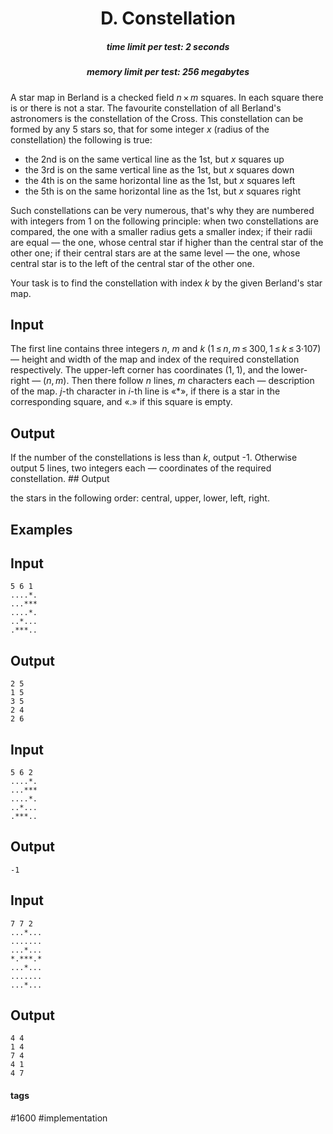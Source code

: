 <h1 style='text-align: center;'> D. Constellation</h1>

<h5 style='text-align: center;'>time limit per test: 2 seconds</h5>
<h5 style='text-align: center;'>memory limit per test: 256 megabytes</h5>

A star map in Berland is a checked field *n* × *m* squares. In each square there is or there is not a star. The favourite constellation of all Berland's astronomers is the constellation of the Cross. This constellation can be formed by any 5 stars so, that for some integer *x* (radius of the constellation) the following is true: 

* the 2nd is on the same vertical line as the 1st, but *x* squares up
* the 3rd is on the same vertical line as the 1st, but *x* squares down
* the 4th is on the same horizontal line as the 1st, but *x* squares left
* the 5th is on the same horizontal line as the 1st, but *x* squares right

Such constellations can be very numerous, that's why they are numbered with integers from 1 on the following principle: when two constellations are compared, the one with a smaller radius gets a smaller index; if their radii are equal — the one, whose central star if higher than the central star of the other one; if their central stars are at the same level — the one, whose central star is to the left of the central star of the other one.

Your task is to find the constellation with index *k* by the given Berland's star map.

## Input

The first line contains three integers *n*, *m* and *k* (1 ≤ *n*, *m* ≤ 300, 1 ≤ *k* ≤ 3·107) — height and width of the map and index of the required constellation respectively. The upper-left corner has coordinates (1, 1), and the lower-right — (*n*, *m*). Then there follow *n* lines, *m* characters each — description of the map. *j*-th character in *i*-th line is «*», if there is a star in the corresponding square, and «.» if this square is empty.

## Output

If the number of the constellations is less than *k*, output -1. Otherwise output 5 lines, two integers each — coordinates of the required constellation. ## Output

 the stars in the following order: central, upper, lower, left, right.

## Examples

## Input


```
5 6 1  
....*.  
...***  
....*.  
..*...  
.***..  

```
## Output


```
2 5  
1 5  
3 5  
2 4  
2 6  

```
## Input


```
5 6 2  
....*.  
...***  
....*.  
..*...  
.***..  

```
## Output


```
-1  

```
## Input


```
7 7 2  
...*...  
.......  
...*...  
*.***.*  
...*...  
.......  
...*...  

```
## Output


```
4 4  
1 4  
7 4  
4 1  
4 7  

```


#### tags 

#1600 #implementation 